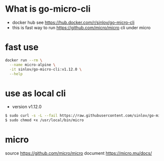 # What is go-micro-cli

- docker hub see https://hub.docker.com/r/sinlov/go-micro-cli
- this is fast way to run https://github.com/micro/micro cli under micro

# fast use

```sh
docker run --rm \
  --name micro-alpine \
  -it sinlov/go-micro-cli:v1.12.0 \
  --help
```

# use as local cli

- version v1.12.0

```sh
$ sudo curl -s -L --fail https://raw.githubusercontent.com/sinlov/go-micro-cli/master/dist/v1.12.0/run.sh -o /usr/local/bin/micro
$ sudo chmod +x /usr/local/bin/micro
```

# micro

source https://github.com/micro/micro
document https://micro.mu/docs/

